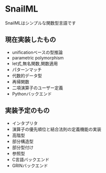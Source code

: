 # SnailML

SnailMLはシンプルな関数型言語です

## 現在実装したもの

- unificationベースの型推論
- parametric polymorphism
- let式,無名関数,関数適用
- パターンマッチ 
- 代数的データ型
- 再帰関数
- 二項演算子のユーザー定義
- Pythonバックエンド

## 実装予定のもの

- インタプリタ
- 演算子の優先順位と結合法則の定義機能の実装
- 高階型
- 部分構造型
- 部分型付け
- 参照型
- C言語バックエンド
- GRINバックエンド